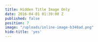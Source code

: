 ```yaml
---
title: Hidden Title Image Only
date: 2016-04-01 01:39:00 Z
published: false
position: 7
image: "/uploads/inline-image-b340ad.png"
hide-title: 'yes'
---
```


